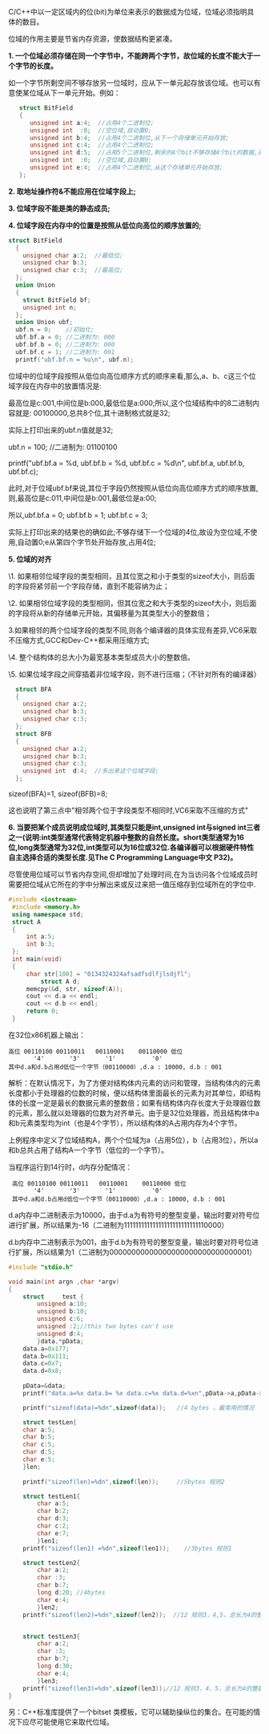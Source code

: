 C/C++中以一定区域内的位(bit)为单位来表示的数据成为位域，位域必须指明具体的数目。

位域的作用主要是节省内存资源，使数据结构更紧凑。

**1. 一个位域必须存储在同一个字节中，不能跨两个字节，故位域的长度不能大于一个字节的长度。**

如一个字节所剩空间不够存放另一位域时，应从下一单元起存放该位域。也可以有意使某位域从下一单元开始。例如：

```c++
   struct BitField
   {
      unsigned int a:4;  //占用4个二进制位;
      unsigned int  :0;  //空位域,自动置0;
      unsigned int b:4;  //占用4个二进制位,从下一个存储单元开始存放;
      unsigned int c:4;  //占用4个二进制位;
      unsigned int d:5;  //占用5个二进制位,剩余的4个bit不够存储4个bit的数据,从下一个存储单元开始存放;
      unsigned int  :0;  //空位域,自动置0;
      unsigned int e:4;  //占用4个二进制位,从这个存储单元开始存放;
   };
```

**2. 取地址操作符&不能应用在位域字段上;**

**3. 位域字段不能是类的静态成员;**

**4. 位域字段在内存中的位置是按照从低位向高位的顺序放置的;**

```c++
struct BitField
  {
    unsigned char a:2;  //最低位;
    unsigned char b:3;
    unsigned char c:3;  //最高位;
  };
  union Union
  {
    struct BitField bf;
    unsigned int n;
  };
  union Union ubf;
  ubf.n = 0;    //初始化;
  ubf.bf.a = 0; //二进制为: 000
  ubf.bf.b = 0; //二进制为: 000
  ubf.bf.c = 1; //二进制为: 001
  printf("ubf.bf.n = %u\n", ubf.n);
```

位域中的位域字段按照从低位向高位顺序方式的顺序来看,那么,a、b、c这三个位域字段在内存中的放置情况是:

最高位是c:001,中间位是b:000,最低位是a:000;所以,这个位域结构中的8二进制内容就是: 00100000,总共8个位,其十进制格式就是32;

实际上打印出来的ubf.n值就是32;

ubf.n = 100; //二进制为: 01100100

printf("ubf.bf.a = %d, ubf.bf.b = %d, ubf.bf.c = %d\n", ubf.bf.a, ubf.bf.b, ubf.bf.c);

此时,对于位域ubf.bf来说,其位于字段仍然按照从低位向高位顺序方式的顺序放置,则,最高位是c:011,中间位是b:001,最低位是a:00;

所以,ubf.bf.a = 0; ubf.bf.b = 1; ubf.bf.c = 3;

实际上打印出来的结果也的确如此;不够存储下一个位域的4位,故设为空位域,不使用,自动置0;e从第四个字节处开始存放,占用4位;

**5. 位域的对齐**

\1. 如果相邻位域字段的类型相同，且其位宽之和小于类型的sizeof大小，则后面的字段将紧邻前一个字段存储，直到不能容纳为止；

\2. 如果相邻位域字段的类型相同，但其位宽之和大于类型的sizeof大小，则后面的字段将从新的存储单元开始，其偏移量为其类型大小的整数倍；

3.如果相邻的两个位域字段的类型不同,则各个编译器的具体实现有差异,VC6采取不压缩方式,GCC和Dev-C++都采用压缩方式;

\4. 整个结构体的总大小为最宽基本类型成员大小的整数倍。

\5. 如果位域字段之间穿插着非位域字段，则不进行压缩；（不针对所有的编译器）

```c++
  struct BFA
  {
    unsigned char a:2;
    unsigned char b:3;
    unsigned char c:3;
  };
  struct BFB
  {
    unsigned char a:2;
    unsigned char b:3;
    unsigned char c:3;
    unsigned int  d:4;  //多出来这个位域字段;
  };
```

sizeof(BFA)=1, sizeof(BFB)=8;

这也说明了第三点中"相邻两个位于字段类型不相同时,VC6采取不压缩的方式"

**6. 当要把某个成员说明成位域时,其类型只能是int,unsigned int与signed int三者之一(说明:int类型通常代表特定机器中整数的自然长度。short类型通常为16位,long类型通常为32位,int类型可以为16位或32位.各编译器可以根据硬件特性自主选择合适的类型长度.见The C Programming Language中文 P32)。**

尽管使用位域可以节省内存空间,但却增加了处理时间,在为当访问各个位域成员时需要把位域从它所在的字中分解出来或反过来把一值压缩存到位域所在的字位中.

```c++
#include <iostream>
 #include <memory.h>
 using namespace std;
 struct A
 {
     int a:5;
     int b:3;
 };
 int main(void)
 {
     char str[100] = "0134324324afsadfsdlfjlsdjfl";
         struct A d;
     memcpy(&d, str, sizeof(A));
     cout << d.a << endl;
     cout << d.b << endl;
     return 0;
 }
```

在32位x86机器上输出：

```
高位 00110100 00110011   00110001    00110000 低位
       '4'       '3'       '1'          '0'  
其中d.a和d.b占用d低位一个字节（00110000）,d.a : 10000, d.b : 001
```

解析：在默认情况下，为了方便对结构体内元素的访问和管理，当结构体内的元素长度都小于处理器的位数的时候，便以结构体里面最长的元素为对其单位，即结构体的长度一定是最长的数据元素的整数倍；如果有结构体内存长度大于处理器位数的元素，那么就以处理器的位数为对齐单元。由于是32位处理器，而且结构体中a和b元素类型均为int（也是4个字节），所以结构体的A占用内存为4个字节。

上例程序中定义了位域结构A，两个个位域为a（占用5位），b（占用3位），所以a和b总共占用了结构A一个字节（低位的一个字节）。

当程序运行到14行时，d内存分配情况：

```
 高位 00110100 00110011   00110001    00110000 低位
       '4'       '3'       '1'          '0'  
 其中d.a和d.b占用d低位一个字节（00110000）,d.a : 10000, d.b : 001
```

 d.a内存中二进制表示为10000，由于d.a为有符号的整型变量，输出时要对符号位进行扩展，所以结果为-16（二进制为11111111111111111111111111110000）

 d.b内存中二进制表示为001，由于d.b为有符号的整型变量，输出时要对符号位进行扩展，所以结果为1（二进制为00000000000000000000000000000001）

```c++
#include "stdio.h"

void main(int argn ,char *argv)
{
    struct     test {
        unsigned a:10;
        unsigned b:10;
        unsigned c:6;
        unsigned :2;//this two bytes can't use
        unsigned d:4;
        }data,*pData;
    data.a=0x177;
    data.b=0x111;
    data.c=0x7;
    data.d=0x8;
    
    pData=&data;
    printf("data.a=%x data.b= %x data.c=%x data.d=%xn",pData->a,pData->b,pData->c,pData->d);//位域可以使用指针

    printf("sizeof(data)=%dn",sizeof(data));   //4 bytes ，最常用的情况

    struct testLen{
    char a:5;
    char b:5;
    char c:5;
    char d:5;
    char e:5;
    }len;
    
    printf("sizeof(len)=%dn",sizeof(len));     //5bytes 规则2

    struct testLen1{
        char a:5;
        char b:2;
        char d:3;
        char c:2;
        char e:7;
        }len1;
    printf("sizeof(len1) =%dn",sizeof(len1));    //3bytes 规则1

    struct testLen2{
        char a:2;
        char :3;
        char b:7;
        long d:20; //4bytes
        char e:4;
        }len2;
    printf("sizeof(len2)=%dn",sizeof(len2));  //12 规则3，4,5，总长为4的整数倍，2+3 占1byte，b占1bye 由于与long对其，2+3+7 占4字节，后面 d 与 e进行了优化 占一个4字节


    struct testLen3{
        char a:2;
        char :3;
        char b:7;
        long d:30;
        char e:4;
        }len3;
    printf("sizeof(len3)=%dn",sizeof(len3));//12 规则3，4，5，总长为4的整数倍，2+3 占1byte，b占1bye 由于与long对其，2+3+7 占4字节，后面 d占一个4字节，为了保证与long对其e独占一个4字节
}
```

另：C++标准库提供了一个bitset 类模板，它可以辅助操纵位的集合。在可能的情况下应尽可能使用它来取代位域。